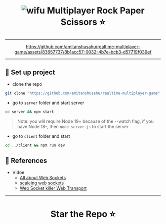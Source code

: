 <h1 align = "center"> 
  
  ![wifu](https://github.com/amitanshusahu/realtime-multiplayer-game/assets/83657737/a5e0325d-0bdc-4fa0-9adb-5bf955ff0865)  Multiplayer Rock Paper Scissors ⭐

</h1>

---

<div align="center">
  
  https://github.com/amitanshusahu/realtime-multiplayer-game/assets/83657737/8b1acc57-0032-4b7e-bcb3-d57719f039ef
  
</div>

---

## 📌 Set up project
- clone the repo
```bash
git clone "https://github.com/amitanshusahu/realtime-multiplayer-game" && cd realtime-multiplayer-game"
```
- go to `server` folder and start server
```bash
cd server && npm start
```
> Note: you will require Node 19+ because of the --watch flag, if you have Node 18-, then `node server.js` to start the server

- go to `client` folder and start
```bash
cd ../client && npm run dev
```

## 📓 References
- Vidoe
  - [All about Web Sockets](https://youtu.be/ZKEqqIO7n-k) 
  - [scaleing web sockets](https://youtu.be/xtCddOjITvo) 
  - [Web Socket killer Web Transport](https://youtu.be/jvdg-jOYK5E)

---

<h1 align="center"> Star the Repo ⭐ </h1>
